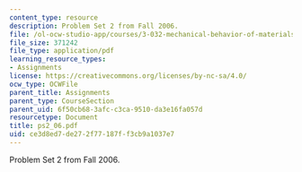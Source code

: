 ```yaml
---
content_type: resource
description: Problem Set 2 from Fall 2006.
file: /ol-ocw-studio-app/courses/3-032-mechanical-behavior-of-materials-fall-2007/ce3d8ed7de272f77187ff3cb9a1037e7_ps2_06.pdf
file_size: 371242
file_type: application/pdf
learning_resource_types:
- Assignments
license: https://creativecommons.org/licenses/by-nc-sa/4.0/
ocw_type: OCWFile
parent_title: Assignments
parent_type: CourseSection
parent_uid: 6f50cb68-3afc-c3ca-9510-da3e16fa057d
resourcetype: Document
title: ps2_06.pdf
uid: ce3d8ed7-de27-2f77-187f-f3cb9a1037e7
---
```

Problem Set 2 from Fall 2006.